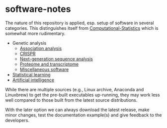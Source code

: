 # software-notes

The nature of this repository is applied, esp. setup of software in several categories. This distinguishes itself from [Computational-Statistics](https://github.com/jinghuazhao/Computational-Statistics)
which is somewhat more rudimentary.

* Genetic analysis
   * [Association analysis](AA.md)
   * [CRISPR](CRISPR.md)
   * [Next-generation sequence analysis](NGS.md)
   * [Proteome and transcriptome](prottrans.md)
   * [Miscellaneous software](misc.md)
* [Statistical learning](SL.md)
* [Artificial intelligence](AI.md)

While there are multiple sources (e.g., Linux archive, Anaconda and Linuxbrew) to get the pre-built executables up-running, they may work less well compared to those built from the latest source distributions.

With the later option we can always download the latest release, make minor changes, test the documentation example(s) and give feedback to the developers.
